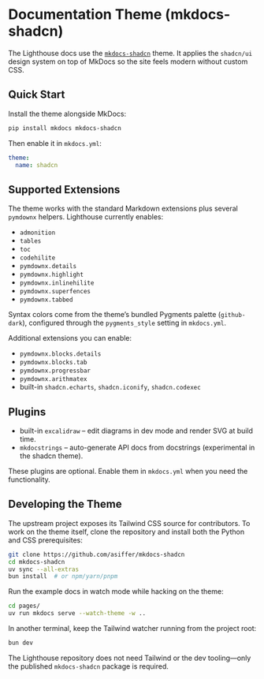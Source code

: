 # Documentation Theme (mkdocs-shadcn)

The Lighthouse docs use the
[`mkdocs-shadcn`](https://github.com/asiffer/mkdocs-shadcn) theme. It applies the
`shadcn/ui` design system on top of MkDocs so the site feels modern without
custom CSS.

## Quick Start

Install the theme alongside MkDocs:

```bash
pip install mkdocs mkdocs-shadcn
```

Then enable it in `mkdocs.yml`:

```yaml
theme:
  name: shadcn
```

## Supported Extensions

The theme works with the standard Markdown extensions plus several `pymdownx`
helpers. Lighthouse currently enables:

- `admonition`
- `tables`
- `toc`
- `codehilite`
- `pymdownx.details`
- `pymdownx.highlight`
- `pymdownx.inlinehilite`
- `pymdownx.superfences`
- `pymdownx.tabbed`

Syntax colors come from the theme’s bundled Pygments palette (`github-dark`),
configured through the `pygments_style` setting in `mkdocs.yml`.

Additional extensions you can enable:

- `pymdownx.blocks.details`
- `pymdownx.blocks.tab`
- `pymdownx.progressbar`
- `pymdownx.arithmatex`
- built-in `shadcn.echarts`, `shadcn.iconify`, `shadcn.codexec`

## Plugins

- built-in `excalidraw` – edit diagrams in dev mode and render SVG at build
  time.
- `mkdocstrings` – auto-generate API docs from docstrings (experimental in the
  shadcn theme).

These plugins are optional. Enable them in `mkdocs.yml` when you need the
functionality.

## Developing the Theme

The upstream project exposes its Tailwind CSS source for contributors. To work
on the theme itself, clone the repository and install both the Python and CSS
prerequisites:

```bash
git clone https://github.com/asiffer/mkdocs-shadcn
cd mkdocs-shadcn
uv sync --all-extras
bun install  # or npm/yarn/pnpm
```

Run the example docs in watch mode while hacking on the theme:

```bash
cd pages/
uv run mkdocs serve --watch-theme -w ..
```

In another terminal, keep the Tailwind watcher running from the project root:

```bash
bun dev
```

The Lighthouse repository does not need Tailwind or the dev tooling—only the
published `mkdocs-shadcn` package is required.
